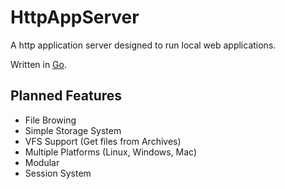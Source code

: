 # HttpAppServer

A http application server designed to run local web applications.

Written in [Go](http://golang.org).

## Planned Features

* File Browing
* Simple Storage System
* VFS Support (Get files from Archives)
* Multiple Platforms (Linux, Windows, Mac)
* Modular
* Session System

